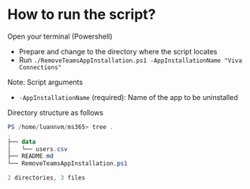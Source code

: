 # How to run the script?

Open your terminal (Powershell)

- Prepare and change to the directory where the script locates
- Run `./RemoveTeamsAppInstallation.ps1 -AppInstallationName "Viva Connections"`

Note: Script arguments

- `-AppInstallationName` (required): Name of the app to be uninstalled

Directory structure as follows

```powershell
PS /home/luannvm/ms365> tree .                                             
.
├── data
│   └── users.csv
├── README.md
└── RemoveTeamsAppInstallation.ps1

2 directories, 3 files
```
